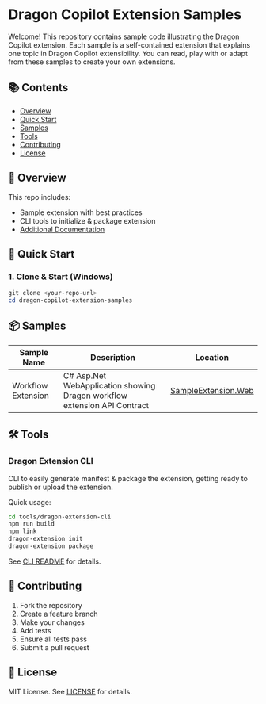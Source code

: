 
# Dragon Copilot Extension Samples

Welcome! This repository contains sample code illustrating the Dragon Copilot extension. Each sample is a self-contained extension that explains one topic in Dragon Copilot extensibility. You can read, play with or adapt from these samples to create your own extensions.

## 📚 Contents

- [Overview](#-overview)
- [Quick Start](#-quick-start)
- [Samples](#-samples)
- [Tools](#️-tools)
- [Contributing](#-contributing)
- [License](#-license)

## 📝 Overview

This repo includes:

- Sample extension with best practices
- CLI tools to initialize & package extension
- [Additional Documentation](doc/)

## 🚀 Quick Start

### 1. Clone & Start (Windows)

```powershell
git clone <your-repo-url>
cd dragon-copilot-extension-samples
```

## 📦 Samples

| Sample Name  | Description  | Location |
|--------------|------------- |----------|
| Workflow Extension | C# Asp.Net WebApplication showing Dragon workflow extension API Contract | [SampleExtension.Web](./samples/DragonCopilot/Workflow/SampleExtension.Web/) |

## 🛠️ Tools

### Dragon Extension CLI

CLI to easily generate manifest & package the extension, getting ready to publish or upload the extension.

Quick usage:

```bash
cd tools/dragon-extension-cli
npm run build
npm link
dragon-extension init
dragon-extension package
```

See [CLI README](tools/dragon-extension-cli/README.md) for details.

## 🤝 Contributing

1. Fork the repository
2. Create a feature branch
3. Make your changes
4. Add tests
5. Ensure all tests pass
6. Submit a pull request

## 📄 License

MIT License. See [LICENSE](LICENSE) for details.
